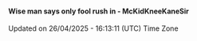 #### Wise man says only fool rush in - McKidKneeKaneSir
Updated on 26/04/2025 - 16:13:11 (UTC) Time Zone
